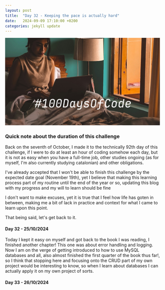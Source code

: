 ```yaml
---
layout: post
title:  "Day 32 - Keeping the pace is actually hard"
date:   2024-09-09 17:10:00 +0200
categories: jekyll update
---
```


![custom header](https://raw.githubusercontent.com/Akirapearl/jekyll_blog/main/assets/images/C0mP_Mac.png)

### Quick note about the duration of this challenge

Back on the seventh of October, I made it to the technically 92th day of this challenge, if I were to do at least an hour of coding
somehow each day, but it is not as easy when you have a full-time job, other studies ongoing (as for myself, I'm also currently studying
catalonian) and other obligations. 

I've already accepted that I won't be able to finish this challenge by the expected date goal (November 19th), yet I believe that making this
learning process part of my routine until the end of the year or so, updating this blog with my progress and my will to learn should be fine

I don't want to make excuses, yet it is true that I feel how life has goten in between, making me a bit of lack in practice and context for what
I came to learn upon this point.

That being said, let's get back to it.

#### Day 32 - 25/10/2024

Today I kept it easy on myself and got back to the book I was reading, I finished another chapter! This one was about error handling and logging.
Now I am on the verge of getting introduced to how to use MySQL databases and all, also almost finished the first quarter of the book thus far!,
so I think that stopping here and focusing onto the CRUD part of my own project would be interesting to know, so when I learn about databases I can actually apply it on my own project of sorts.

#### Day 33 - 26/10/2024


